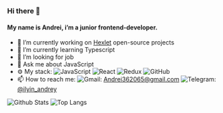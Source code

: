 ### Hi there 👋

#### My name is Andrei, i’m a junior frontend-developer.


- 🔭 I’m currently working on [Hexlet](https://hexlet.io) open-source projects
- 🌱 I’m currently learning Typescript
- 🤔 I’m looking for job
- 💬 Ask me about JavaScript
- ⚙️ My stack: ![JavaScript](https://img.shields.io/badge/-JavaScript-black?style=flat-square&logo=javascript)
![React](https://img.shields.io/badge/-React-black?style=flat-square&logo=react)
![Redux](https://img.shields.io/badge/-Redux-black?style=flat-square&logo=redux)
![GitHub](https://img.shields.io/badge/-GitHub-181717?style=flat-square&logo=github)
- 📫 How to reach me: ![Gmail](https://img.shields.io/badge/Email-black?logo=Gmail): [Andrei362065@gmail.com](mailto:Andrei362065@gmail.com) ![Telegram](https://img.shields.io/badge/-Telegram-black?style=flat-square&logo=Telegram): [@ilyin_andrey](https://t.me/ilyin_andrey)

![Github Stats](https://github-readme-stats.vercel.app/api?username=AndreiIlin&count_private=true&show_icons=true&include_all_commits=true)
![Top Langs](https://github-readme-stats.vercel.app/api/top-langs/?username=AndreiIlin&hide=TeX&layout=compact)
